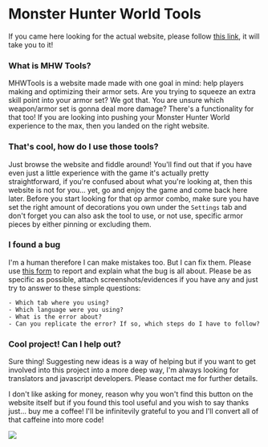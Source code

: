 # Monster Hunter World Tools
If you came here looking for the actual website, please follow [this link](https://nyirsh.github.io/MHWTools/), it will take you to it!

### What is MHW Tools?
MHWTools is a website made made with one goal in mind: help players making and optimizing their armor sets. Are you trying to squeeze an extra skill point into your armor set? We got that. You are unsure which weapon/armor set is gonna deal more damage? There's a functionality for that too! If you are looking into pushing your Monster Hunter World experience to the max, then you landed on the right website.

### That's cool, how do I use those tools?
Just browse the website and fiddle around! You'll find out that if you have even just a little experience with the game it's actually pretty straightforward, if you're confused about what you're looking at, then this website is not for you... yet, go and enjoy the game and come back here later.
Before you start looking for that op armor combo, make sure you have set the right amount of decorations you own under the `Settings` tab and don't forget you can also ask the tool to use, or not use, specific armor pieces by either pinning or excluding them.

### I found a bug
I'm a human therefore I can make mistakes too. But I can fix them.
Please use [this form](https://github.com/nyirsh/MHWTools/issues) to report and explain what the bug is all about. Please be as specific as possible, attach screenshots/evidences if you have any and just try to answer to these simple questions:

```
- Which tab where you using?
- Which language were you using?
- What is the error about?
- Can you replicate the error? If so, which steps do I have to follow?
```

### Cool project! Can I help out?
Sure thing! Suggesting new ideas is a way of helping but if you want to get involved into this project into a more deep way, I'm always looking for translators and javascript developers. Please contact me for further details.

I don't like asking for money, reason why you won't find this button on the website itself but if you found this tool useful and you wish to say thanks just... buy me a coffee! I'll be infinitevily grateful to you and I'll convert all of that caffeine into more code!

<a href="https://www.buymeacoffee.com/nyirsh"><img src="https://img.buymeacoffee.com/button-api/?text=Buy me a coffee&emoji=&slug=nyirsh&button_colour=5F7FFF&font_colour=ffffff&font_family=Cookie&outline_colour=000000&coffee_colour=FFDD00"></a>
